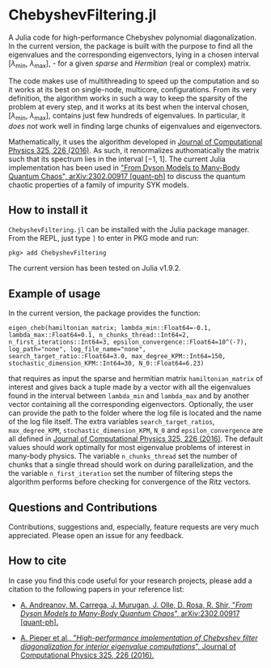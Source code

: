 # ChebyshevFiltering.jl

A Julia code for high-performance Chebyshev polynomial diagonalization. In the current version, the package is built with the purpose to find all the eigenvalues and the corresponding eigenvectors, lying in a chosen interval $\left[\lambda_{\mathrm{min}}, \ \lambda_{\mathrm{max}} \right]$, - for a given *sparse* and *Hermitian* (real or complex) matrix.

The code makes use of multithreading to speed up the computation and so it works at its best on single-node, multicore, configurations. From its very definition, the algorithm works in such a way to keep the sparsity of the problem at every step, and it works at its best when the interval chosen, $\left[\lambda_{\mathrm{min}}, \ \lambda_{\mathrm{max}} \right]$, contains just few hundreds of eigenvalues. In particular, it *does not* work well in finding large chunks of eigenvalues and eigenvectors.

Mathematically, it uses the algorithm developed in [Journal of Computational Physics 325, 226 (2016)](https://www.sciencedirect.com/science/article/abs/pii/S0021999116303837?via%3Dihub). As such, it renormalizes authomatically the matrix such that its spectrum lies in the interval $\left[-1, \ 1 \right]$. The current Julia implementation has been used in ["From Dyson Models to Many-Body Quantum Chaos", arXiv:2302.00917 [quant-ph]](https://arxiv.org/abs/2302.00917) to discuss the quantum chaotic properties of a family of impurity SYK models.

## How to install it

```ChebyshevFiltering.jl``` can be installed with the Julia package manager. From the REPL, just type ```]``` to enter in PKG mode and run:

    pkg> add ChebyshevFiltering

The current version has been tested on Julia v1.9.2.

## Example of usage

In the current version, the package provides the function:

    eigen_cheb(hamiltonian_matrix; lambda_min::Float64=-0.1, lambda_max::Float64=0.1, n_chunks_thread::Int64=2, n_first_iterations::Int64=3, epsilon_convergence::Float64=10^(-7), log_path="none", log_file_name="none", search_target_ratio::Float64=3.0, max_degree_KPM::Int64=150, stochastic_dimension_KPM::Int64=30, N_0::Float64=6.23)

that requires as input the sparse and hermitian matrix ```hamiltonian_matrix``` of interest and gives back a tuple made by a vector with all the eigenvalues found in the interval between ```lambda_min``` and ```lambda_max``` and by another vector containing all the corresponding eigenvectors. Optionally, the user can provide the path to the folder where the log file is located and the name of the log file itself. The extra variables ```search_target_ratios```, ```max_degree_KPM```, ```stochastic_dimension_KPM```, ```N_0``` and ```epsilon_convergence``` are all defined in [Journal of Computational Physics 325, 226 (2016)](https://www.sciencedirect.com/science/article/abs/pii/S0021999116303837?via%3Dihub). The default values should work optimally for most eigenvalue problems of interest in many-body physics.
The variable ```n_chunks_thread``` set the number of chunks that a single thread should work on during parallelization, and the the variable ```n_first_iteration``` set the number of filtering steps the algorithm performs before checking for convergence of the Ritz vectors.

## Questions and Contributions

Contributions, suggestions and, especially, feature requests are very much appreciated. Please open an issue for any feedback.

## How to cite

In case you find this code useful for your research projects, please add a citation to the following papers in your reference list:

* [A. Andreanov, M. Carrega, J. Murugan, J. Olle, D. Rosa, R. Shir, "*From Dyson Models to Many-Body Quantum Chaos*", arXiv:2302.00917 [quant-ph].](https://arxiv.org/abs/2302.00917)

* [A. Pieper et al., "*High-performance implementation of Chebyshev filter diagonalization for interior eigenvalue computations*", Journal of Computational Physics 325, 226 (2016).](https://www.sciencedirect.com/science/article/abs/pii/S0021999116303837?via%3Dihub)
